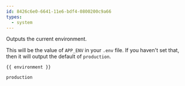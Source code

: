 ```yaml
---
id: 8426c6e0-6641-11e6-bdf4-0800200c9a66
types:
  - system
---
```

Outputs the current environment.

This will be the value of `APP_ENV` in your `.env` file. If you haven't set that, then it will output the default of `production`.

```
{{ environment }}
```

``` .language-output
production
```
